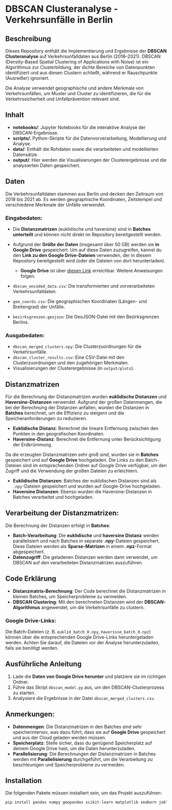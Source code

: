 # DBSCAN Clusteranalyse - Verkehrsunfälle in Berlin

## Beschreibung

Dieses Repository enthält die Implementierung und Ergebnisse der **DBSCAN Clusteranalyse** auf Verkehrsunfalldaten aus Berlin (2018–2021). DBSCAN (Density-Based Spatial Clustering of Applications with Noise) ist ein Algorithmus zur Clusterbildung, der dichte Bereiche von Datenpunkten identifiziert und aus diesen Clustern schließt, während er Rauschpunkte (Ausreißer) ignoriert.

Die Analyse verwendet geographische und andere Merkmale von Verkehrsunfällen, um Muster und Cluster zu identifizieren, die für die Verkehrssicherheit und Unfallprävention relevant sind.

## Inhalt

- **notebooks/**: Jupyter Notebooks für die interaktive Analyse der DBSCAN-Ergebnisse.
- **scripts/**: Python-Skripte für die Datenvorverarbeitung, Modellierung und Analyse.
- **data/**: Enthält die Rohdaten sowie die verarbeiteten und modellierten Datensätze.
- **output/**: Hier werden die Visualisierungen der Clusterergebnisse und die analysierten Daten gespeichert.

## Daten

Die Verkehrsunfalldaten stammen aus Berlin und decken den Zeitraum von 2018 bis 2021 ab. Es werden geographische Koordinaten, Zeitstempel und verschiedene Merkmale der Unfälle verwendet.

### Eingabedaten:
- Die **Distanzmatrizen** (euklidische und haversine) sind in **Batches unterteilt** und können nicht direkt im Repository bereitgestellt werden.
- Aufgrund der **Größe der Daten** (insgesamt über 50 GB) werden sie **in Google Drive** gespeichert. Um auf diese Daten zuzugreifen, kannst du den **Link zu den Google Drive-Dateien** verwenden, der in diesem Repository bereitgestellt wird (oder die Dateien von dort herunterladen).
  - **Google Drive** ist über [diesen Link](https://drive.google.com) erreichbar. Weitere Anweisungen folgen.

- `dbscan_encoded_data.csv`: Die transformierten und vorverarbeiteten Verkehrsunfalldaten.
- `geo_coords.csv`: Die geographischen Koordinaten (Längen- und Breitengrad) der Unfälle.
- `bezirksgrenzen.geojson`: Die GeoJSON-Datei mit den Bezirksgrenzen Berlins.

### Ausgabedaten:

- `dbscan_merged_clusters.npy`: Die Clusterzuordnungen für die Verkehrsunfälle.
- `dbscan_cluster_results.csv`: Eine CSV-Datei mit den Clusterzuordnungen und den zugehörigen Merkmalen.
- Visualisierungen der Clusterergebnisse (in `output/plots`).

## Distanzmatrizen

Für die Berechnung der Distanzmatrizen wurden **euklidische Distanzen** und **Haversine-Distanzen** verwendet. Aufgrund der großen Datenmengen, die bei der Berechnung der Distanzen anfallen, wurden die Distanzen in **Batches** berechnet, um die Effizienz zu steigern und die Speicheranforderungen zu reduzieren.

- **Euklidische Distanz**: Berechnet die lineare Entfernung zwischen den Punkten in den geografischen Koordinaten.
- **Haversine-Distanz**: Berechnet die Entfernung unter Berücksichtigung der Erdkrümmung.

Da die erzeugten Distanzmatrizen sehr groß sind, wurden sie in **Batches** gespeichert und auf **Google Drive** hochgeladen. Die Links zu den Batch-Dateien sind im entsprechenden Ordner auf Google Drive verfügbar, um den Zugriff und die Verwendung der großen Dateien zu erleichtern.

- **Euklidische Distanzen**: Batches der euklidischen Distanzen sind als `.npy`-Dateien gespeichert und wurden auf Google-Drive hochgeladen.
- **Haversine Distanzen**: Ebenso wurden die Haversine-Distanzen in Batches verarbeitet und hochgeladen.

## Verarbeitung der Distanzmatrizen:
Die Berechnung der Distanzen erfolgt in **Batches**:
- **Batch-Verarbeitung**: Die **euklidische** und **haversine Distanz** werden parallelisiert und nach Batches in separate **.npy**-Dateien gespeichert. Diese Dateien werden als **Sparse-Matrizen** in einem **.npz**-Format abgespeichert.
- **Datenzugriff**: Die geladenen Distanzen werden dann verwendet, um DBSCAN auf den verarbeiteten Distanzmatrizen auszuführen.

## Code Erklärung
- **Distanzmatrix-Berechnung**: Der Code berechnet die Distanzmatrizen in kleinen Batches, um Speicherprobleme zu vermeiden.
- **DBSCAN Clustering**: Mit den berechneten Distanzen wird der **DBSCAN-Algorithmus** angewendet, um die Verkehrsunfälle zu clustern.

### Google Drive-Links:

Die Batch-Dateien (z. B. `euklid_batch_0.npy`, `haversine_batch_0.npz`) können über die entsprechenden Google Drive-Links heruntergeladen werden. Achten Sie darauf, die Dateien vor der Analyse herunterzuladen, falls sie benötigt werden.

## Ausführliche Anleitung
1. Lade die **Daten von Google Drive herunter** und platziere sie im richtigen Ordner.
2. Führe das Skript `dbscan_model.py` aus, um den DBSCAN-Clusterprozess zu starten.
3. Analysiere die Ergebnisse in der Datei `dbscan_merged_clusters.csv`.

## Anmerkungen:
- **Datenmengen**: Die Distanzmatrizen in den Batches sind sehr speicherintensiv, was dazu führt, dass sie auf **Google Drive** gespeichert und aus der Cloud geladen werden müssen.
- **Speicherplatz**: Stelle sicher, dass du genügend Speicherplatz auf deinem Google Drive hast, um die Daten herunterzuladen.
- **Parallelisierung**: Die Berechnungen der Distanzmatrizen in Batches werden mit **Parallelisierung** durchgeführt, um die Verarbeitung zu beschleunigen und Speicherprobleme zu vermeiden.

## Installation

Die folgenden Pakete müssen installiert sein, um das Projekt auszuführen:

```bash
pip install pandas numpy geopandas scikit-learn matplotlib seaborn joblib tqdm fiona
